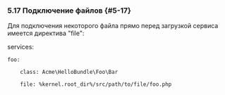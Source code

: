 ### 5.17 Подключение файлов {#5-17}

Для подключения некоторого файла прямо перед загрузкой сервиса имеется директива "file":

services:

    foo:

        class: Acme\HelloBundle\Foo\Bar

        file: %kernel.root_dir%/src/path/to/file/foo.php